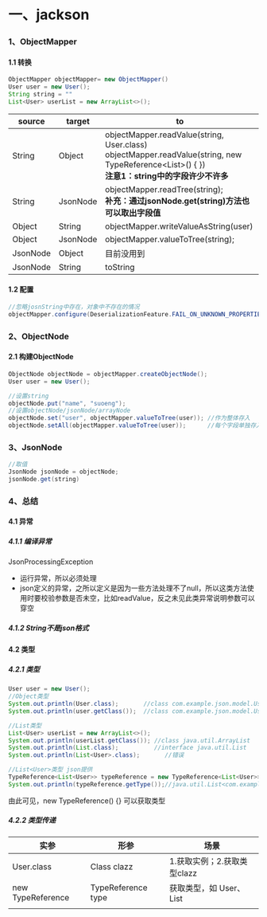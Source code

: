 # 一、jackson

### 1、ObjectMapper

#### 1.1 转换

```java
ObjectMapper objectMapper= new ObjectMapper()
User user = new User();
String string = ""
List<User> userList = new ArrayList<>();
```

| source   | target   | to                                                           |
| -------- | -------- | ------------------------------------------------------------ |
| String   | Object   | objectMapper.readValue(string, User.class) <br />objectMapper.readValue(string, new TypeReference<List<User>>() { })<br/>**注意1：string中的字段许少不许多** |
| String   | JsonNode | objectMapper.readTree(string);<br/>**补充：通过jsonNode.get(string)方法也可以取出字段值** |
| Object   | String   | objectMapper.writeValueAsString(user)                        |
| Object   | JsonNode | objectMapper.valueToTree(string);                            |
| JsonNode | Object   | 目前没用到                                                   |
| JsonNode | String   | toString                                                     |

#### 1.2 配置

```java
//忽略josnString中存在，对象中不存在的情况
objectMapper.configure(DeserializationFeature.FAIL_ON_UNKNOWN_PROPERTIES, false);
```



### 2、ObjectNode

#### 2.1 构建ObjectNode

```java
ObjectNode objectNode = objectMapper.createObjectNode();
User user = new User();

//设置string
objectNode.put("name", "suoeng");
//设置objectNode/jsonNode/arrayNode
objectNode.set("user", objectMapper.valueToTree(user)); //作为整体存入
objectNode.setAll(objectMapper.valueToTree(user));      //每个字段单独存入
```



### 3、JsonNode

```java
//取值
JsonNode jsonNode = objectNode;
jsonNode.get(string)
```



### 4、总结

#### 4.1 异常

##### 4.1.1 编译异常

JsonProcessingException

- 运行异常，所以必须处理
- json定义的异常，之所以定义是因为一些方法处理不了null，所以这类方法使用时要校验参数是否未空，比如readValue，反之未见此类异常说明参数可以穿空

##### 4.1.2 String不是json格式

#### 4.2 类型

##### 4.2.1 类型

```java
User user = new User();
//Object类型
System.out.println(User.class);       //class com.example.json.model.User
System.out.println(user.getClass());  //class com.example.json.model.User

//List类型
List<User> userList = new ArrayList<>();
System.out.println(userList.getClass()); //class java.util.ArrayList
System.out.println(List.class);          //interface java.util.List
System.out.println(List<User>.class);       //错误

//List<User>类型 json提供
TypeReference<List<User>> typeReference = new TypeReference<List<User>>() {};
System.out.println(typeReference.getType());//java.util.List<com.example.json.model.User>
```

由此可见，new TypeReference<T>() {} 可以获取类型

##### 4.2.2 类型传递

| 实参                    | 形参                  | 场景                          |
| ----------------------- | --------------------- | ----------------------------- |
| User.class              | Class<T> clazz        | 1.获取实例；2.获取类型clazz   |
| new TypeReference<User> | TypeReference<T> type | 获取类型，如 User、List<User> |
|                         |                       |                               |
